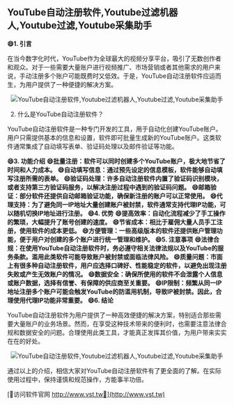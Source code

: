## **YouTube自动注册软件,Youtube过滤机器人,Youtube过滤,Youtube采集助手**
**😄1. 引言**

在当今数字化时代，YouTube作为全球最大的视频分享平台，吸引了无数创作者和观众。对于一些需要大量账户进行视频推广、市场营销或者其他需求的用户来说，手动注册多个账户可能既费时又低效。于是，YouTube自动注册软件应运而生，为用户提供了一种便捷的解决方案。

 <center><img src="https://vst.tw/MP4/tuiguang/png/5.png" alt="YouTube自动注册软件,Youtube过滤机器人,Youtube过滤,Youtube采集助手"></center>

2. 什么是YouTube自动注册软件？

YouTube自动注册软件是一种专门开发的工具，用于自动化创建YouTube账户。用户只需提供基本的信息和设置，软件即可批量生成新的YouTube账户。这类软件通常集成了自动填写表单、验证码处理以及邮件验证等功能。

**😄3. 功能介绍**
**😄批量注册：软件可以同时创建多个YouTube账户，极大地节省了时间和人力成本。**
**😄自动填写信息：通过预先设定的信息模板，软件能够自动填写注册所需的表单。**
**😄验证码处理：许多自动注册软件内置了验证码识别模块，或者支持第三方验证码服务，以解决注册过程中遇到的验证码问题。**
**😄邮箱验证：部分软件还提供自动邮箱验证功能，确保新注册的账户可以正常使用。**
**😄代理支持：为了避免同一IP地址大量创建账户被封禁，软件通常支持代理IP功能，可以随机切换IP地址进行注册。**
**😄4. 优势**
**😄提高效率：自动化流程减少了手工操作的繁琐，大幅提升了账号创建的速度。**
**😄节省成本：相比于雇佣大量人员手工注册，使用软件的成本更低。**
**😄方便管理：一些高级版本的软件还提供账户管理功能，便于用户对创建的多个账户进行统一管理和维护。**
**😄5. 注意事项**
**😄法律合规：在使用YouTube自动注册软件时，务必遵守相关法律法规以及YouTube的服务条款。滥用此类软件可能导致账户被封禁或面临法律风险。**
**😄质量问题：市面上有很多种自动注册软件，用户应选择口碑好、性能稳定的软件，以避免出现注册失败或产生无效账户的情况。**
**😄数据安全：确保所使用的软件不会泄露个人信息或账户数据，选择有信誉、有保障的供应商至关重要。**
**😄IP限制：频繁从同一IP地址注册多个账户可能会触发YouTube的防滥用机制，导致IP被封禁。因此，合理使用代理IP功能非常重要。**
**😄6. 结论**

YouTube自动注册软件为用户提供了一种高效便捷的解决方案，特别适合那些需要大量账户的业务场景。然而，在享受这种技术带来的便利时，也需要注意法律合规和数据安全的问题。合理使用此类工具，才能真正发挥其价值，为用户带来实实在在的好处。

 <center><img src="https://vst.tw/MP4/tuiguang/png/4.png" alt="YouTube自动注册软件,Youtube过滤机器人,Youtube过滤,Youtube采集助手"></center>

通过以上的介绍，相信大家对YouTube自动注册软件有了更全面的了解。在实际使用过程中，保持谨慎和规范操作，方能事半功倍。


[👻访问软件官网 http://www.vst.tw👻](http://www.vst.tw)
